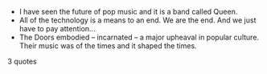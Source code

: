  - I have seen the future of pop music and it is a band called Queen.
 - All of the technology is a means to an end. We are the end. And we just have to pay attention...
 - The Doors embodied – incarnated – a major upheaval in popular culture. Their music was of the times and it shaped the times.

3 quotes
